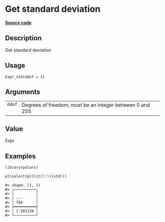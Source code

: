 
# Get standard deviation

[**Source code**](https://github.com/pola-rs/r-polars/tree/3908b5beab9ec917b825bad8f9a820caad37cb4a/R/expr__expr.R#L1713)

## Description

Get standard deviation

## Usage

<pre><code class='language-R'>Expr_std(ddof = 1)
</code></pre>

## Arguments

<table>
<tr>
<td style="white-space: nowrap; font-family: monospace; vertical-align: top">
<code id="Expr_std_:_ddof">ddof</code>
</td>
<td>
Degrees of freedom, must be an integer between 0 and 255
</td>
</tr>
</table>

## Value

Expr

## Examples

``` r
library(polars)

pl$select(pl$lit(1:5)$std())
```

    #> shape: (1, 1)
    #> ┌──────────┐
    #> │          │
    #> │ ---      │
    #> │ f64      │
    #> ╞══════════╡
    #> │ 1.581139 │
    #> └──────────┘

